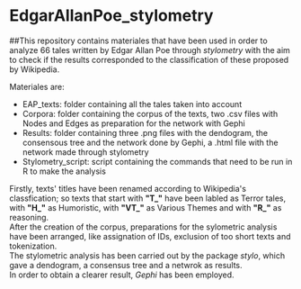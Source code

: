 # EdgarAllanPoe_stylometry
##This repository contains materiales that have been used in order to analyze 66 tales written by Edgar Allan Poe through *stylometry* with the aim to check if the results corresponded to the classification of these proposed by Wikipedia.  
  
Materiales are:  
- EAP_texts: folder containing all the tales taken into account  
- Corpora: folder containing the corpus of the texts, two .csv files with Nodes and Edges as preparation for the network with Gephi  
- Results: folder containing three .png files with the dendogram, the consensous tree and the network done by Gephi, a .html file with the network made through stylometry  
- Stylometry_script: script containing the commands that need to be run in R to make the analysis  
  
Firstly, texts' titles have been renamed according to Wikipedia's classfication; so texts that start with **"T_"** have been labled as Terror tales, with **"H_"** as Humoristic, with **"VT_"** as Various Themes and with **"R_"** as reasoning.  
After the creation of the corpus, preparations for the sylometric analysis have been arranged, like assignation of IDs, exclusion of too short texts and tokenization.  
The stylometric analysis has been carried out by the package *stylo*, which gave a dendogram, a consensus tree and a netwrok as results.  
In order to obtain a clearer result, *Gephi* has been employed.

